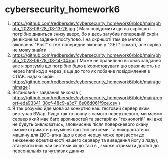 # cybersecurity_homework6
1) https://github.com/redbersdev/cybersecurity_homework6/blob/main/photo_2023-06-28_03-13-26.jpg ( Маю повідомити що на скріншоті потрібно дивиться знизу вверх, бо я десь загубив попередній скрін де віконеіва задвння поступово. І на скрншоті там де метод віконання "Post"  я теж попередне віконав у "GET" фоматі, але скріна не можу знайти
2) https://github.com/redbersdev/cybersecurity_homework6/blob/main/photo_2023-06-28_03-14-04.jpg  ( Може не правильно віконав завдання але я зрозумів що потрібно бцло вікористовувати цю вразливість не через html код а через js ще до того як побачив повідомлення в СЛАК. надаю скрін https://github.com/redbersdev/cybersecurity_homework6/blob/main/genImage )
3) Встановив - завдання виконав ( https://github.com/redbersdev/cybersecurity_homework6/blob/main/report-eda93341-38cf-48c9-a3c7-6e06d061f9ce.csv )
4) Я так розумію йде мова за конкртно наш тестовий сервер яким виступав BWap. Якщо так то почну з самого поверхневого, ми маемо сервер який має баго врзливостей та застарілих "технологій" які вже не будуть онвлюватись, зловмисник після поверхневого скану сможе отримати розуміння про тип ситсеми, та викорастати як машину для ДОС-атка (що в свою чершу може призвести до зниженню єфектианості нашего серверу та виведення йогу з ладу), атакувати інші наи системи якщо такі є , зможе отримати досткп до персональніх та чутливих данних.  
